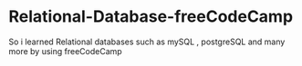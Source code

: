 # Relational-Database-freeCodeCamp
So i learned Relational databases such as mySQL , postgreSQL and many more by using freeCodeCamp
